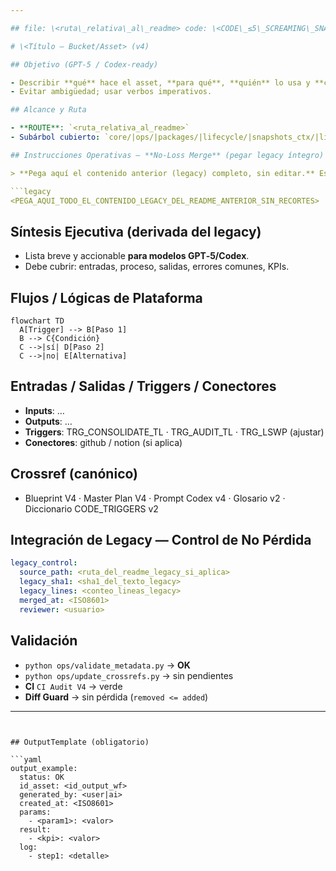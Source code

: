 ```yaml
---

## file: \<ruta\_relativa\_al\_readme> code: \<CODE\_≤5\_SCREAMING\_SNAKE> name:  version: v4.0 date:  owner: AingZ\_Platform · RwB status: active xrf: blueprint: RwB\_Blueprint\_V4 mplan: RwB\_MasterPlan\_V4 glossary: CODE\_Glossary\_v2 dictionary: CODE\_Triggers\_v2 triggers: [TRG\_CONSOLIDATE\_TL, TRG\_AUDIT\_TL, TRG\_LSWP] chg: CHG\_main.md#\<id\_cambio> chk: CHK\_root.md#\<id\_check>

# \<Título — Bucket/Asset> (v4)

## Objetivo (GPT‑5 / Codex‑ready)

- Describir **qué** hace el asset, **para qué**, **quién** lo usa y **criterios de done**.
- Evitar ambigüedad; usar verbos imperativos.

## Alcance y Ruta

- **ROUTE**: `<ruta_relativa_al_readme>`
- Subárbol cubierto: `core/|ops/|packages/|lifecycle/|snapshots_ctx/|library/` (elegir)

## Instrucciones Operativas — **No‑Loss Merge** (pegar legacy íntegro)

> **Pega aquí el contenido anterior (legacy) completo, sin editar.** Este bloque sirve como fuente canónica para el análisis y comparación; no se pierde información.

```legacy
<PEGA_AQUI_TODO_EL_CONTENIDO_LEGACY_DEL_README_ANTERIOR_SIN_RECORTES>
```

## Síntesis Ejecutiva (derivada del legacy)

- Lista breve y accionable **para modelos GPT‑5/Codex**.
- Debe cubrir: entradas, proceso, salidas, errores comunes, KPIs.

## Flujos / Lógicas de Plataforma

```mermaid
flowchart TD
  A[Trigger] --> B[Paso 1]
  B --> C{Condición}
  C -->|sí| D[Paso 2]
  C -->|no| E[Alternativa]
```

## Entradas / Salidas / Triggers / Conectores

- **Inputs**: …
- **Outputs**: …
- **Triggers**: TRG\_CONSOLIDATE\_TL · TRG\_AUDIT\_TL · TRG\_LSWP (ajustar)
- **Conectores**: github / notion (si aplica)

## Crossref (canónico)

- Blueprint V4 · Master Plan V4 · Prompt Codex v4 · Glosario v2 · Diccionario CODE\_TRIGGERS v2

## Integración de Legacy — Control de No Pérdida

```yaml
legacy_control:
  source_path: <ruta_del_readme_legacy_si_aplica>
  legacy_sha1: <sha1_del_texto_legacy>
  legacy_lines: <conteo_lineas_legacy>
  merged_at: <ISO8601>
  reviewer: <usuario>
```

## Validación

- `python ops/validate_metadata.py` → **OK**
- `python ops/update_crossrefs.py` → sin pendientes
- **CI** `CI Audit V4` → verde
- **Diff Guard** → sin pérdida (`removed <= added`)

---
```


## OutputTemplate (obligatorio)

```yaml
output_example:
  status: OK
  id_asset: <id_output_wf>
  generated_by: <user|ai>
  created_at: <ISO8601>
  params:
    - <param1>: <valor>
  result:
    - <kpi>: <valor>
  log:
    - step1: <detalle>
```

